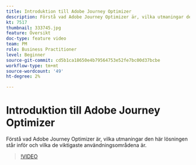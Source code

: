 ```yaml
---
title: Introduktion till Adobe Journey Optimizer
description: Förstå vad Adobe Journey Optimizer är, vilka utmaningar den här lösningen står inför och vilka de viktigaste användningsområdena är.
kt: 7517
thumbnail: 333745.jpg
feature: Översikt
doc-type: feature video
team: PM
role: Business Practitioner
level: Beginner
source-git-commit: cd5b1ca18650e4b79564753e52fe7bc00d37bcbe
workflow-type: tm+mt
source-wordcount: '49'
ht-degree: 2%

---
```



# Introduktion till Adobe Journey Optimizer

Förstå vad Adobe Journey Optimizer är, vilka utmaningar den här lösningen står inför och vilka de viktigaste användningsområdena är.

>[!VIDEO](https://video.tv.adobe.com/v/333745?quality=12)
